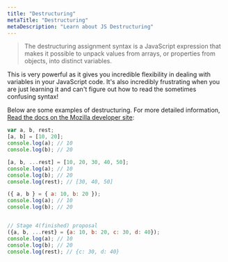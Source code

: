 ```yaml
---
title: "Destructuring"
metaTitle: "Destructuring"
metaDescription: "Learn about JS Destructuring"
---
```


> The destructuring assignment syntax is a JavaScript expression that
makes it possible to unpack values from arrays, or properties from objects,
into distinct variables.

This is very powerful as it gives you incredible flexibility in dealing with
variables in your JavaScript code. It's also incredibly frustrating when you
are just learning it and can't figure out how to read the sometimes confusing
syntax!

Below are some examples of destructuring. For more detailed information,
[Read the docs on the Mozilla developer site](https://developer.mozilla.org/en-US/docs/Web/JavaScript/Reference/Operators/Destructuring_assignment):

```javascript
var a, b, rest;
[a, b] = [10, 20];
console.log(a); // 10
console.log(b); // 20

[a, b, ...rest] = [10, 20, 30, 40, 50];
console.log(a); // 10
console.log(b); // 20
console.log(rest); // [30, 40, 50]

({ a, b } = { a: 10, b: 20 });
console.log(a); // 10
console.log(b); // 20


// Stage 4(finished) proposal
({a, b, ...rest} = {a: 10, b: 20, c: 30, d: 40});
console.log(a); // 10
console.log(b); // 20
console.log(rest); // {c: 30, d: 40}
```
